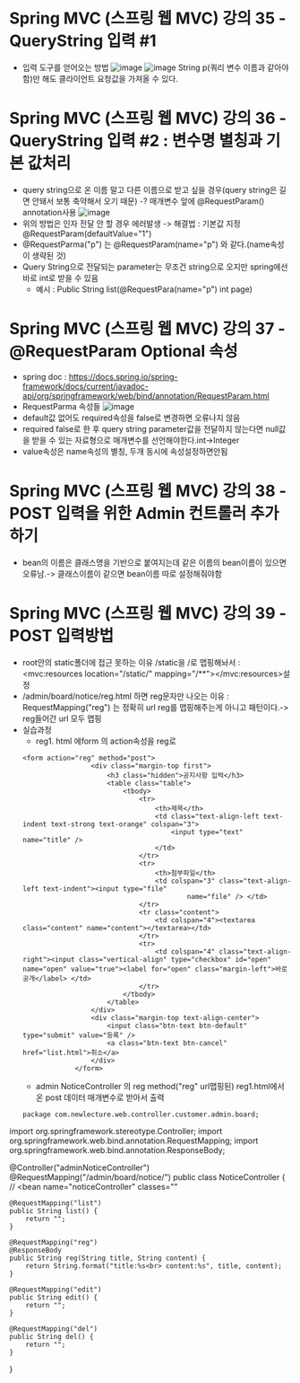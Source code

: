 # Spring MVC (스프링 웹 MVC) 강의 35 - QueryString 입력 #1
* 입력 도구를 얻어오는 방법
![image](https://user-images.githubusercontent.com/40667871/223104753-437e7aa4-dc74-4fe5-ac8f-f4bb04758515.png)
![image](https://user-images.githubusercontent.com/40667871/223107916-e0598978-917a-457d-8a39-c692ee63822a.png)
String p(쿼리 변수 이름과 같아야함)만 해도 클라이언트 요청값을 가져올 수 있다.

# Spring MVC (스프링 웹 MVC) 강의 36 - QueryString 입력 #2 : 변수명 별칭과 기본 값처리
* query string으로 온 이름 말고 다른 이름으로 받고 싶을 경우(query string은 길면 안돼서 보통 축약해서 오기 때문) -? 매개변수 앞에 @RequestParam() annotation사용
![image](https://user-images.githubusercontent.com/40667871/223110208-abd3810f-4a6e-4662-ae77-101369611ff5.png)
* 위의 방법은 인자 전달 안 할 경우 에러발생 -> 해결법 : 기본값 지정 @RequestParam(defaultValue="1")
* @RequestParma("p") 는 @RequestParam(name="p") 와 같다.(name속성이 생략된 것)
* Query String으로 전달되는 parameter는 무조건 string으로 오지만 spring에선 바로 int로 받을 수 있음
   * 예시 : Public String list(@RequestPara(name="p") int page) 

# Spring MVC (스프링 웹 MVC) 강의 37 - @RequestParam Optional 속성
* spring doc : https://docs.spring.io/spring-framework/docs/current/javadoc-api/org/springframework/web/bind/annotation/RequestParam.html
* RequestParma 속성들
![image](https://user-images.githubusercontent.com/40667871/223113010-99255b7c-5c55-4ca6-8ed8-477d32cfa63b.png)
* default값 없어도 required속성을 false로 변경하면 오류나지 않음
* required false로 한 후 query string parameter값을 전달하지 않는다면 null값을 받을 수 있는 자료형으로 매개변수를 선언해야한다.int->Integer
* value속성은 name속성의 별칭, 두개 동시에 속성설정하면안됨

# Spring MVC (스프링 웹 MVC) 강의 38 - POST 입력을 위한 Admin 컨트롤러 추가하기
* bean의 이름은 클래스명을 기반으로 붙여지는데 같은 이름의 bean이름이 있으면 오류남.-> 클래스이름이 같으면 bean이름 따로 설정해줘야함

# Spring MVC (스프링 웹 MVC) 강의 39 - POST 입력방법
* root안의 static폴더에 접근 못하는 이유 /static을 /로 맵핑해놔서 : <mvc:resources location="/static/" mapping="/**"></mvc:resources>설정
* /admin/board/notice/reg.html 하면 reg문자만 나오는 이유 : RequestMapping("reg") 는 정확히 url reg를 맵핑해주는게 아니고 패턴이다.-> reg들어간 url 모두 맵핑
* 실습과정
   * reg1. html 에form 의 action속성을 reg로
   ```
   <form action="reg" method="post">
                    <div class="margin-top first">
                        <h3 class="hidden">공지사항 입력</h3>
                        <table class="table">
                            <tbody>
                                <tr>
                                    <th>제목</th>
                                    <td class="text-align-left text-indent text-strong text-orange" colspan="3">
                                        <input type="text" name="title" />
                                    </td>
                                </tr>
                                <tr>
                                    <th>첨부파일</th>
                                    <td colspan="3" class="text-align-left text-indent"><input type="file"
                                            name="file" /> </td>
                                </tr>
                                <tr class="content">
                                    <td colspan="4"><textarea class="content" name="content"></textarea></td>
                                </tr>
                                <tr>
                                    <td colspan="4" class="text-align-right"><input class="vertical-align" type="checkbox" id="open" name="open" value="true"><label for="open" class="margin-left">바로공개</label> </td>
                                </tr>
                            </tbody>
                        </table>
                    </div>
                    <div class="margin-top text-align-center">
                        <input class="btn-text btn-default" type="submit" value="등록" />
                        <a class="btn-text btn-cancel" href="list.html">취소</a>
                    </div>
                </form>
   ```
   *  admin NoticeController 의 reg method("reg" url맵핑된) reg1.html에서 온 post 데이터 매개변수로 받아서 출력
   ```
   package com.newlecture.web.controller.customer.admin.board;

import org.springframework.stereotype.Controller;
import org.springframework.web.bind.annotation.RequestMapping;
import org.springframework.web.bind.annotation.ResponseBody;

@Controller("adminNoticeController")
@RequestMapping("/admin/board/notice/")
public class NoticeController { // <bean name="noticeController" classes=""
	
	@RequestMapping("list")
	public String list() {
		return "";
	}
	
	@RequestMapping("reg")
	@ResponseBody
	public String reg(String title, String content) {
		return String.format("title:%s<br> content:%s", title, content);
	}
	
	@RequestMapping("edit")
	public String edit() {
		return "";
	}
	
	@RequestMapping("del")
	public String del() {
		return "";
	}
}

   ```
